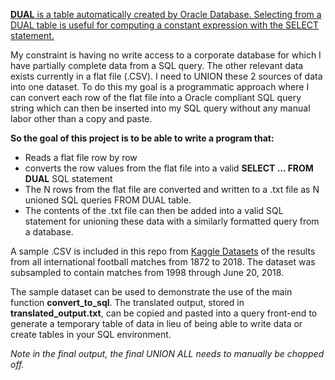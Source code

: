 [**DUAL** is a table automatically created by Oracle Database. Selecting from a DUAL
table is useful for computing a constant expression with the SELECT statement.](https://en.wikipedia.org/wiki/DUAL_table)

My constraint is having no write access to a corporate database for which I have
partially complete data from a SQL query. The other relevant data exists currently
in a flat file (.CSV). I need to UNION these 2 sources of data into one dataset.
To do this my goal is a programmatic approach where I can convert each row of
the flat file into a Oracle compliant SQL query string which can then be inserted
into my SQL query without any manual labor other than a copy and paste.

**So the goal of this project is to be able to write a program that:**

* Reads a flat file row by row
* converts the row values from the flat file into a valid **SELECT … FROM DUAL** SQL statement
* The N rows from the flat file are converted and written to a .txt file as
  N unioned SQL queries FROM DUAL table.
* The contents of the .txt file can then be added into a valid SQL statement
  for unioning these data with a similarly formatted query from a database.


A sample .CSV is included in this repo from [Kaggle Datasets](https://www.kaggle.com/martj42/international-football-results-from-1872-to-2017)
of the results from all international football matches from 1872 to 2018. The
dataset was subsampled to contain matches from 1998 through June 20, 2018.

The sample dataset can be used to demonstrate the use of the main function
**convert_to_sql**. The translated output, stored in **translated_output.txt**,
can be copied and pasted into a query front-end to generate a temporary table of
data in lieu of being able to write data or create tables in your SQL environment.

*Note in the final output, the final UNION ALL needs to manually be chopped off.*

